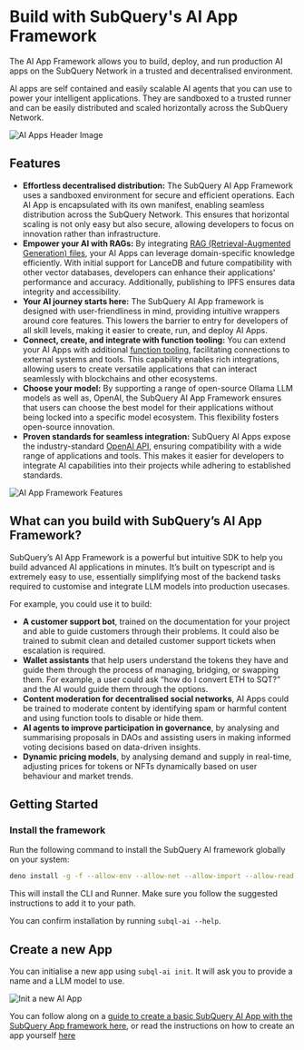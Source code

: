 # Build with SubQuery's AI App Framework

The AI App Framework allows you to build, deploy, and run production AI apps on the SubQuery Network in a trusted and decentralised environment.

AI apps are self contained and easily scalable AI agents that you can use to power your intelligent applications. They are sandboxed to a trusted runner and can be easily distributed and scaled horizontally across the SubQuery Network.

![AI Apps Header Image](/assets/img/ai/header.png)

## Features

- **Effortless decentralised distribution:** The SubQuery AI App Framework uses a sandboxed environment for secure and efficient operations. Each AI App is encapsulated with its own manifest, enabling seamless distribution across the SubQuery Network. This ensures that horizontal scaling is not only easy but also secure, allowing developers to focus on innovation rather than infrastructure.
- **Empower your AI with RAGs:** By integrating [RAG (Retrieval-Augmented Generation) files](./build/rag.md), your AI Apps can leverage domain-specific knowledge efficiently. With initial support for LanceDB and future compatibility with other vector databases, developers can enhance their applications' performance and accuracy. Additionally, publishing to IPFS ensures data integrity and accessibility.
- **Your AI journey starts here:** The SubQuery AI App framework is designed with user-friendliness in mind, providing intuitive wrappers around core features. This lowers the barrier to entry for developers of all skill levels, making it easier to create, run, and deploy AI Apps.
- **Connect, create, and integrate with function tooling:** You can extend your AI Apps with additional [function tooling](./build/function_tools.md), facilitating connections to external systems and tools. This capability enables rich integrations, allowing users to create versatile applications that can interact seamlessly with blockchains and other ecosystems.
- **Choose your model:** By supporting a range of open-source Ollama LLM models as well as, OpenAI, the SubQuery AI App Framework ensures that users can choose the best model for their applications without being locked into a specific model ecosystem. This flexibility fosters open-source innovation.
- **Proven standards for seamless integration:** SubQuery AI Apps expose the industry-standard [OpenAI API](./api/api.md), ensuring compatibility with a wide range of applications and tools. This makes it easier for developers to integrate AI capabilities into their projects while adhering to established standards.

![AI App Framework Features](/assets/img/ai/features.jpg)

## What can you build with SubQuery’s AI App Framework?

SubQuery’s AI App Framework is a powerful but intuitive SDK to help you build advanced AI applications in minutes. It’s built on typescript and is extremely easy to use, essentially simplifying most of the backend tasks required to customise and integrate LLM models into production usecases.

For example, you could use it to build:

- **A customer support bot**, trained on the documentation for your project and able to guide customers through their problems. It could also be trained to submit clean and detailed customer support tickets when escalation is required.
- **Wallet assistants** that help users understand the tokens they have and guide them through the process of managing, bridging, or swapping them. For example, a user could ask “how do I convert ETH to SQT?” and the AI would guide them through the options.
- **Content moderation for decentralised social networks**, AI Apps could be trained to moderate content by identifying spam or harmful content and using function tools to disable or hide them.
- **AI agents to improve participation in governance**, by analysing and summarising proposals in DAOs and assisting users in making informed voting decisions based on data-driven insights.
- **Dynamic pricing models**, by analysing demand and supply in real-time, adjusting prices for tokens or NFTs dynamically based on user behaviour and market trends.

## Getting Started

<!-- @include: ./snippets/prerequisites.md -->

### Install the framework

Run the following command to install the SubQuery AI framework globally on your system:

```bash
deno install -g -f --allow-env --allow-net --allow-import --allow-read --allow-write --allow-ffi --allow-run --unstable-worker-options -n subql-ai jsr:@subql/ai-app-framework/cli
```

This will install the CLI and Runner. Make sure you follow the suggested instructions to add it to your path.

You can confirm installation by running `subql-ai --help`.

## Create a new App

You can initialise a new app using `subql-ai init`. It will ask you to provide a name and a LLM model to use.

![Init a new AI App](/assets/img/ai/guide-init.png)

You can follow along on a [guide to create a basic SubQuery AI App with the SubQuery App framework here](./guides/fancy-greeter.md), or read the instructions on how to create an app yourself [here](./build/app.md)

